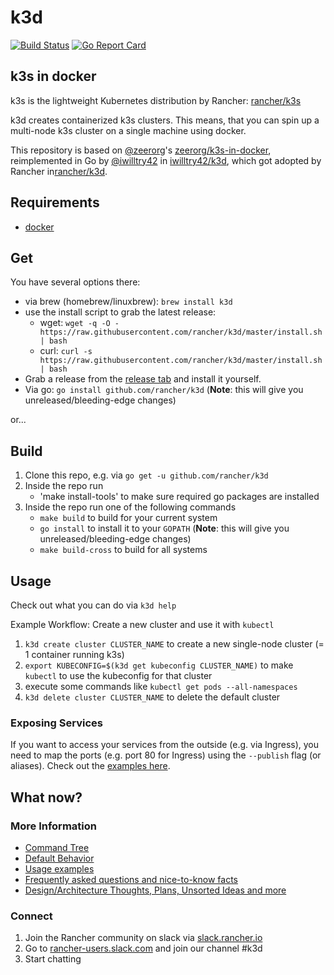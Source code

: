 # k3d

[![Build Status](https://travis-ci.com/rancher/k3d.svg?branch=master)](https://travis-ci.com/rancher/k3d)
[![Go Report Card](https://goreportcard.com/badge/github.com/rancher/k3d)](https://goreportcard.com/report/github.com/rancher/k3d)

## k3s in docker

k3s is the lightweight Kubernetes distribution by Rancher: [rancher/k3s](https://github.com/rancher/k3s)

k3d creates containerized k3s clusters. This means, that you can spin up a multi-node k3s cluster on a single machine using docker.

This repository is based on [@zeerorg](https://github.com/zeerorg/)'s [zeerorg/k3s-in-docker](https://github.com/zeerorg/k3s-in-docker), reimplemented in Go by [@iwilltry42](https://github.com/iwilltry42/) in [iwilltry42/k3d](https://github.com/iwilltry42/k3d), which got adopted by Rancher in[rancher/k3d](https://github.com/rancher/k3d).

## Requirements

- [docker](https://docs.docker.com/install/)

## Get

You have several options there:

- via brew (homebrew/linuxbrew): `brew install k3d`
- use the install script to grab the latest release:
  - wget: `wget -q -O - https://raw.githubusercontent.com/rancher/k3d/master/install.sh | bash`
  - curl: `curl -s https://raw.githubusercontent.com/rancher/k3d/master/install.sh | bash`
- Grab a release from the [release tab](https://github.com/rancher/k3d/releases) and install it yourself.
- Via go: `go install github.com/rancher/k3d` (**Note**: this will give you unreleased/bleeding-edge changes)

or...

## Build

1. Clone this repo, e.g. via `go get -u github.com/rancher/k3d`
2. Inside the repo run
   - 'make install-tools' to make sure required go packages are installed
3. Inside the repo run one of the following commands
   - `make build` to build for your current system
   - `go install` to install it to your `GOPATH` (**Note**: this will give you unreleased/bleeding-edge changes)
   - `make build-cross` to build for all systems

## Usage

Check out what you can do via `k3d help`

Example Workflow: Create a new cluster and use it with `kubectl`

1. `k3d create cluster CLUSTER_NAME` to create a new single-node cluster (= 1 container running k3s)
2. `export KUBECONFIG=$(k3d get kubeconfig CLUSTER_NAME)` to make `kubectl` to use the kubeconfig for that cluster
3. execute some commands like `kubectl get pods --all-namespaces`
4. `k3d delete cluster CLUSTER_NAME` to delete the default cluster

### Exposing Services

If you want to access your services from the outside (e.g. via Ingress), you need to map the ports (e.g. port 80 for Ingress) using the `--publish` flag (or aliases).
Check out the [examples here](docs/examples.md).

## What now?

### More Information

- [Command Tree](docs/commands.md)
- [Default Behavior](docs/defaults.md)
- [Usage examples](docs/examples.md)
- [Frequently asked questions and nice-to-know facts](docs/faq.md)
- [Design/Architecture Thoughts, Plans, Unsorted Ideas and more](thoughts.md)

### Connect

1. Join the Rancher community on slack via [slack.rancher.io](https://slack.rancher.io/)
2. Go to [rancher-users.slack.com](https://rancher-users.slack.com) and join our channel #k3d
3. Start chatting
